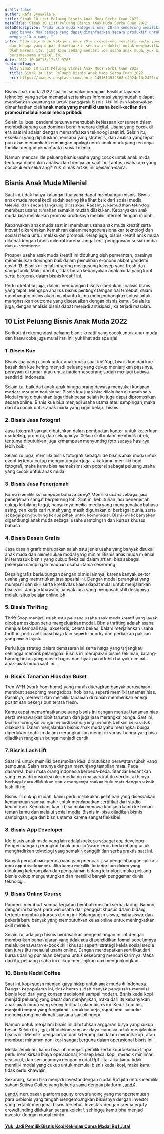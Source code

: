 ```yaml
---
draft: false
author: Rafa Syawalia R
title: Simak 10 List Peluang Bisnis Anak Muda Serba Cuan 2022
metaTitle: Simak 10 List Peluang Bisnis Anak Muda Serba Cuan 2022
metaDescription: "Pada usia muda kategori umur 20-an cenderung memiliki waktu
  yang banyak dan tenaga yang dapat dimanfaatkan secara produktif untuk
  menghasilkan uang. "
intro: Pada usia muda kategori umur 20-an cenderung memiliki waktu yang banyak
  dan tenaga yang dapat dimanfaatkan secara produktif untuk menghasilkan uang.
  Oleh karena itu, jika kamu sedang mencari ide usaha anak muda, yuk simak
  bersama-sama artikel ini.
date: 2022-10-06T16:17:31.976Z
featuredImage:
  alt: Simak 10 List Peluang Bisnis Anak Muda Serba Cuan 2022
  title: Simak 10 List Peluang Bisnis Anak Muda Serba Cuan 2022
  src: https://images.unsplash.com/photo-1453614512568-c4024d13c247?ixlib=rb-1.2.1&ixid=MnwxMjA3fDB8MHxwaG90by1wYWdlfHx8fGVufDB8fHx8&auto=format&fit=crop&w=1332&q=80
---
```

Bisnis anak muda 2022 saat ini semakin beragam. Fasilitas layanan teknologi yang serba memadai serta akses informasi yang mudah didapat memberikan keuntungan untuk penggerak bisnis. Hal ini pun kebanyakan dimanfaatkan oleh **anak muda yang memiliki usaha kecil-kecilan dan promosi melalui sosial media pribadi.**

Selain itu juga, pandemi tentunya mengubah kebiasaan konsumen dalam membeli barang dan dominan beralih secara digital. Usaha yang cocok di era saat ini adalah dengan memanfaatkan teknologi saat ini. Selain itu, eksekusi yang diputuskan, rencana yang strategis, dan analisa yang tepat pun akan menambah keuntungan apalagi untuk anak muda yang tentunya familiar dengan pemanfaatan sosial media.

Namun, mencari ide peluang bisnis usaha yang cocok untuk anak muda tentunya diperlukan analisa dan tren pasar saat ini. Lantas, usaha apa yang cocok di era sekarang? Yuk, simak artikel ini bersama-sama.

## Bisnis Anak Muda Milenial

Saat ini, tidak hanya kalangan tua yang dapat membangun bisnis. Bisnis anak muda modal kecil sudah sering kita lihat baik dari sosial media, televisi, dan secara langsung dirasakan. Pasalnya, kemudahan teknologi membuat usaha rumahan semakin mudah dilakukan. Kebanyakan anak muda bisa melakukan promosi produknya melalui internet dengan mudah.

Kebanyakan anak muda saat ini membuat usaha anak muda kreatif serta inovatif dikarenakan kemahiran dalam mengoperasionalkan teknologi dan sosial media untuk melakukan promosi. Kerap juga, bisnis kreatif anak muda dikenal dengan bisnis milenial karena sangat erat penggunaan sosial media dan e-commerce.

Prospek usaha anak muda kreatif ini didukung oleh pemerintah, pasalnya menimbulkan dorongan baik dalam pemulihan ekonomi akibat pandemi covid-19. Bisnis milenial ini sering mengusung konsep yang fresh dan sangat unik. Maka dari itu, tidak heran kebanyakan anak muda yang turut serta bergerak dalam bisnis kreatif ini.

Perlu diketahui juga, dalam membangun bisnis diperlukan analisis bisnis yang tepat. Mengapa analisis bisnis penting? Dengan hal tersebut, dalam membangun bisnis akan membantu kamu mengembangkan solusi untuk menghasilkan outcome yang disesuaikan dengan bisnis kamu. Selain itu juga, dengan analisis bisnis dapat menjadi antisipasi jika terjadi masalah.

## 10 List Peluang Bisnis Anak Muda 2022

Berikut ini rekomendasi peluang bisnis kreatif yang cocok untuk anak muda dan kamu coba juga mulai hari ini, yuk lihat ada apa aja!

### 1. Bisnis Kue 

Bisnis apa yang cocok untuk anak muda saat ini? Yap, bisnis kue dari kue basah dan kue kering menjadi peluang yang cukup menjanjikan pasalnya, perayaan di rumah atau untuk hadiah seseorang sudah menjadi budaya sendiri di Indonesia. 

Selain itu, baik dari anak-anak hingga orang dewasa menyukai kudapan modern maupun tradisional. Bisnis kue juga bisa dilakukan di rumah saja. Modal yang dibutuhkan juga tidak besar selain itu juga dapat dipromosikan secara online. Bisnis kue bisa menjadi usaha utama atau sampingan, maka dari itu cocok untuk anak muda yang ingin belajar bisnis

### 2. Bisnis Jasa Fotografi

Jasa fotografi sangat dibutuhkan dalam pembuatan konten untuk keperluan marketing, promosi, dan sebagainya. Selain skill dalam membidik objek, tentunya dibutuhkan juga kemampuan menyunting foto supaya hasilnya lebih baik. 

Selain itu juga, memiliki bisnis fotografi sebagai ide bisnis anak muda untuk event tertentu cukup menguntungkan juga. Jika kamu memiliki hobi fotografi, maka kamu bisa memaksimalkan potensi sebagai peluang usaha yang cocok untuk anak muda.

### 3. Bisnis Jasa Penerjemah

Kamu memiliki kemampuan bahasa asing? Memiliki usaha sebagai jasa penerjemah sangat berpeluang loh. Saat in, kebutuhan jasa penerjemah cukup terbilang tinggi, banyaknya media-media yang menggunakan bahasa asing, tren kerja dari rumah yang masih digunakan di berbagai dunia, serta sebagai penghubung kedua pihak untuk komunikasi. Bisnis ini kebanyakan digandrungi anak muda sebagai usaha sampingan dan kursus khusus bahasa.

### 4. Bisnis Desain Grafis

Jasa desain grafis merupakan salah satu jenis usaha yang banyak disukai anak muda dan memerlukan modal yang minim. Bisnis anak muda milenial ini termasuk bisnis yang cukup fleksibel dalam artian, bisa sebagai pekerjaan sampingan maupun usaha utama seseorang. 

Desain grafis berhubungan dengan bisnis lainnya, karena banyak sektor usaha yang memerlukan jasa spesial ini. Dengan modal perangkat yang mumpuni dan skill serta kreativitas kamu dapat mulai untuk menjalankan bisnis ini. Jangan khawatir, banyak juga yang mengasah skill designnya melalui situs belajar online loh.

### 5. Bisnis Thrifting

Thrift Shop menjadi salah satu peluang usaha anak muda kreatif yang layak dicoba meskipun perlu mengeluarkan modal. Bisnis thrifting adalah usaha menjual kembali baju, aksesoris, celana bekas. Dalam menjalankan usaha thrift ini perlu antisipasi biaya lain seperti laundry dan perbaikan pakaian yang masih layak. 

Perlu juga strategi dalam pemasaran ini serta harga yang terjangkau sehingga menarik pelanggan. Bisnis ini merupakan bisnis kekinian, barang-barang bekas yang masih bagus dan layak pakai lebih banyak diminati anak-anak muda saat ini.

### 6. Bisnis Tanaman Hias dan Buket

Tren WFH (work from home) yang masih diterapkan banyak  perusahaan membuat seseorang mengadopsi hobi baru, seperti memiliki tanaman hias. Pasalnya, merawat dan memiliki tanaman di rumah memberikan energi positif dan bekerja pun terasa fresh. 

Kamu dapat memanfaatkan peluang bisnis ini dengan menjual tanaman hias serta menawarkan bibit tanaman dan juga jasa merangkai bunga. Saat ini, bisnis merangkai bunga menjadi bisnis yang menarik bahkan seru untuk dilakukan. Dalam menjalankan bisnis anak muda yaitu merangkai bunga, diperlukan keahlian dalam merangkai dan mengerti variasi bunga yang bisa dijadikan rangkaian bunga menjadi cantik. 

### 7. Bisnis Lash Lift

Saat ini, untuk memiliki penampilan ideal dibutuhkan perawatan tubuh yang sempurna. Salah satunya dengan menunjang tampilan mata. Pada dasarnya, bulu mata orang Indonesia berbeda-beda. Standar kecantikan yang terus dikonstruksi oleh media dan masyarakat itu sendiri, akhirnya berbagai cara dilakukan untuk menyempurnakan bulu mata dengan teknik lash lifting. 

Bisnis ini cukup mudah, kamu perlu melakukan pelatihan yang disesuaikan kemampuan sampai mahir untuk mendapatkan sertifikat dari studio kecantikan. Kemudian, kamu bisa mulai menawarkan jasa kamu ke teman-teman kamu dan melalui sosial media. Bisnis ini bisa dijadikan bisnis sampingan juga dan bisnis utama karena sangat fleksibel.

### 8. Bisnis App Developer

Ide bisnis anak muda yang lain adalah bekerja sebagai app developer. Pengembangan perangkat lunak atau software terus berkembang untuk menghadirkan teknologi yang semakin canggih dan serba praktis saat ini. 

Banyak perusahaan-perusahaan yang mencari jasa pengembangan aplikasi atau app development. Jika kamu memiliki ketertarikan dalam yang didukung keterampilan dan pengalaman bidang teknologi, maka peluang bisnis cukup menguntungkan dan memiliki banyak penggemar dunia teknologi.

### 9. Bisnis Online Course

Pandemi membuat semua kegiatan berubah menjadi serba daring. Namun, dengan ini banyak para wirausaha dan penggiat khusus dalam bidang tertentu membuka kursus daring ini. Kalangangan siswa, mahasiswa, dan pekerja baru banyak yang membutuhkan kelas online untuk meningkatkan skill mereka. 

Selain itu, ada juga bisnis berdasarkan pengembangan minat dengan memberikan bahan ajaran yang tidak ada di pendidikan formal sebelumnya melalui penawaran e-book skill khusus seperti strategi kelola sosial media dan jurus jitu memulai usaha online. Dengan mendapatkan sertifikat dari kursus daring pun akan berguna untuk seseorang mencari karirnya. Maka dari itu, peluang usaha ini cukup menjanjikan dan menguntungkan.

### 10. Bisnis Kedai Coffee

Saat ini, kopi sudah menjadi gaya hidup untuk anak muda di Indonesia. Dengan kepopuleran ini, tidak heran sudah banyak pengusaha memulai bisnis kopi dari yang konsep tradisional sampai modern. Bisnis kedai kopi menjadi peluang yang besar dan menjanjikan, maka dari itu kebanyakan anak-anak muda yang sering terlibat dalam bisnis ini. Kedai kopi bisa menjadi tempat yang fungsional, untuk bekerja, rapat, atau sekadar menongkrong menikmati suasana sambil ngopi.

Namun, untuk menjalani bisnis ini dibutuhkan anggaran biaya yang cukup besar. Selain itu juga, dibutuhkan sumber daya manusia untuk menjalankan bisnis ini. Memiliki pengalaman dan keterampilan dalam meracik kopi, atau membuat minuman non-kopi sangat berguna dalam operasional bisnis ini.

Meski demikian, kamu bisa loh menjadi pemilik kedai kopi kekinian tanpa perlu memikirkan biaya operasional, konsep kedai kopi, meracik minuman seasonal, dan semacamnya dengan modal Rp1 juta. Jika kamu tidak memiliki modal yang cukup untuk memulai bisnis kedai kopi, maka kamu tidak perlu khawatir.

Sekarang, kamu bisa menjadi investor dengan modal Rp1 juta untuk memiliki saham Sejiwa Coffee yang bekerja sama dengan platform [LandX](https://landx.id/).

[LandX](https://landx.id/) merupakan platform equity crowdfunding yang mempertemukan para pebisnis yang tengah mengembangkan bisnisnya dengan investor yang tertarik mengenai bisnis tersebut. Investasi dengan skema equity crowdfunding dilakukan secara kolektif, sehingga kamu bisa menjadi investor dengan modal minim.

#### [Yuk, Jadi Pemilik Bisnis Kopi Kekinian Cuma Modal Rp1 Juta!](https://app.landx.id/?utm_source=Organic+Page&utm_medium=Content+Blog&utm_campaign=BlogLandX&utm_id=Blog)